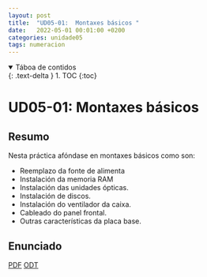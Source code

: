 ```yaml
---
layout: post
title:  "UD05-01:  Montaxes básicos "
date:   2022-05-01 00:01:00 +0200
categories: unidade05
tags: numeracion 
---
```


<details open markdown="block">
  <summary>
    Táboa de contidos
  </summary>
  {: .text-delta }
1. TOC
{:toc}
</details>

# UD05-01:  Montaxes básicos


## Resumo 
Nesta práctica afóndase en montaxes básicos como son:
*  Reemplazo da fonte de alimenta
*   Instalación da memoria RAM 
*  Instalación das unidades ópticas.  
*  Instalación de discos. 
*  Instalación do ventilador da caixa.
* Cableado do panel frontal.
* Outras características da placa base. 

## Enunciado 
[PDF]({{site.baseurl}}/unidade05/01-montaxes-basicos/t01-montaxe-basicos.pdf)
[ODT]({{site.baseurl}}unidade05/01-montaxes-basicos/t01-montaxe-basicos.odt)
